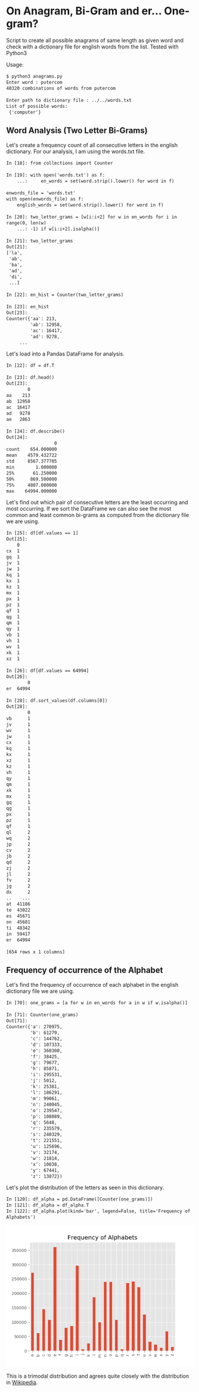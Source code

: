 # On Anagram, Bi-Gram and er... One-gram?

Script to create all possible anagrams of same length as given word
and check with a dictionary file for english words from the list.
Tested with Python3

Usage:
```
$ python3 anagrams.py
Enter word : putercom
40320 combinations of words from putercom

Enter path to dictionary file : ../../words.txt
List of possible words:
 {'computer'}
```

## Word Analysis (Two Letter Bi-Grams)
Let's create a frequency count of all consecutive letters in the english dictionary. For our analysis, I am using the words.txt file.

```
In [18]: from collections import Counter 

In [19]: with open('words.txt') as f:                                           
    ...:     en_words = set(word.strip().lower() for word in f)

enwords_file = 'words.txt'
with open(enwords_file) as f:
    english_words = set(word.strip().lower() for word in f)

In [20]: two_letter_grams = [w[i:i+2] for w in en_words for i in range(0, len(w)
    ...: -1) if w[i:i+2].isalpha()]

In [21]: two_letter_grams
Out[21]: 
['la',
 'ab',
 'ba',
 'ad',
 'di',
 ...]

In [22]: en_hist = Counter(two_letter_grams)

In [23]: en_hist
Out[23]: 
Counter({'aa': 213,
         'ab': 12958,
         'ac': 16417,
         'ad': 9278,
	 ...

```

Let's load into a Pandas DataFrame for analysis.

```
In [22]: df = df.T

In [23]: df.head()
Out[23]: 
        0
aa    213
ab  12958
ac  16417
ad   9278
ae   2863

In [24]: df.describe()
Out[24]: 
                  0
count    654.000000
mean    4579.432722
std     8567.377785
min        1.000000
25%       61.250000
50%      869.500000
75%     4807.000000
max    64994.000000

```

Let's find out which pair of consecutive letters are the least occurring and most occurring. If we sort the DataFrame we can also see the most common and least common bi-grams as computed from the dictionary file we are using.

```
In [25]: df[df.values == 1]
Out[25]: 
    0
cx  1
gq  1
jv  1
jw  1
kq  1
kx  1
kz  1
mx  1
px  1
pz  1
qf  1
qg  1
qm  1
qy  1
vb  1
vh  1
wv  1
xk  1
xz  1

In [26]: df[df.values == 64994]
Out[26]: 
        0
er  64994

In [28]: df.sort_values(df.columns[0])
Out[28]: 
        0
vb      1
jv      1
wv      1
jw      1
cx      1
kq      1
kx      1
xz      1
kz      1
vh      1
qy      1
qm      1
xk      1
mx      1
gq      1
qg      1
px      1
pz      1
qf      1
ql      2
wq      2
jp      2
cv      2
jb      2
qd      2
zj      2
jl      2
fv      2
jg      2
dx      2
..    ...
at  41186
te  43022
es  45671
on  45681
ti  48342
in  59417
er  64994

[654 rows x 1 columns]

```
## Frequency of occurrence of the Alphabet
Let's find the frequency of occurrence of each alphabet in the english dictionary file we are using.

```
In [70]: one_grams = [a for w in en_words for a in w if w.isalpha()]

In [71]: Counter(one_grams)
Out[71]: 
Counter({'a': 270975,
         'b': 61279,
         'c': 144762,
         'd': 107333,
         'e': 360300,
         'f': 38425,
         'g': 79677,
         'h': 85871,
         'i': 295531,
         'j': 5012,
         'k': 25381,
         'l': 186291,
         'm': 99061,
         'n': 240045,
         'o': 239547,
         'p': 108089,
         'q': 5648,
         'r': 235579,
         's': 240329,
         't': 221551,
         'u': 125696,
         'v': 32174,
         'w': 21814,
         'x': 10038,
         'y': 67441,
         'z': 13872})

```

Let's plot the distribution of the letters as seen in this dictionary.

```
In [120]: df_alpha = pd.DataFrame([Counter(one_grams)])
In [121]: df_alpha = df_alpha.T
In [122]: df_alpha.plot(kind='bar', legend=False, title='Frequency of Alphabets')
```

![Alt text](img/alpha_freq.png "Frequency of Alphabets in the English Dictionary")

This is a trimodal distribution and agrees quite closely with the distribution in [Wikipedia](https://en.wikipedia.org/wiki/Frequency_analysis).
